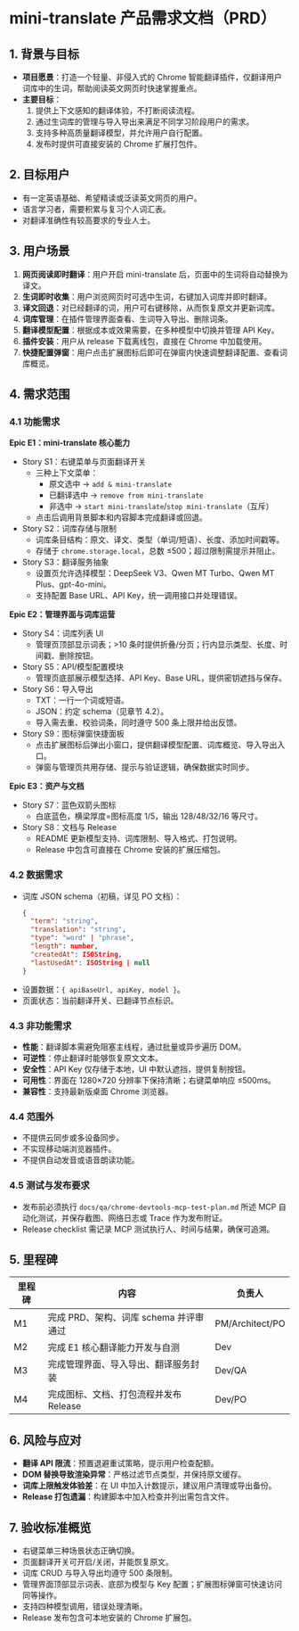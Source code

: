 # mini-translate 产品需求文档（PRD）

## 1. 背景与目标
- **项目愿景**：打造一个轻量、非侵入式的 Chrome 智能翻译插件，仅翻译用户词库中的生词，帮助阅读英文网页时快速掌握重点。
- **主要目标**：
  1. 提供上下文感知的翻译体验，不打断阅读流程。
  2. 通过生词库的管理与导入导出来满足不同学习阶段用户的需求。
  3. 支持多种高质量翻译模型，并允许用户自行配置。
  4. 发布时提供可直接安装的 Chrome 扩展打包件。

## 2. 目标用户
- 有一定英语基础、希望精读或泛读英文网页的用户。
- 语言学习者，需要积累与复习个人词汇表。
- 对翻译准确性有较高要求的专业人士。

## 3. 用户场景
1. **网页阅读即时翻译**：用户开启 mini-translate 后，页面中的生词将自动替换为译文。
2. **生词即时收集**：用户浏览网页时可选中生词，右键加入词库并即时翻译。
3. **译文回退**：对已经翻译的词，用户可右键移除，从而恢复原文并更新词库。
4. **词库管理**：在插件管理界面查看、生词导入导出、删除词条。
5. **翻译模型配置**：根据成本或效果需要，在多种模型中切换并管理 API Key。
6. **插件安装**：用户从 release 下载离线包，直接在 Chrome 中加载使用。
7. **快捷配置弹窗**：用户点击扩展图标后即可在弹窗内快速调整翻译配置、查看词库概览。

## 4. 需求范围
### 4.1 功能需求
**Epic E1：mini-translate 核心能力**
- Story S1：右键菜单与页面翻译开关
  - 三种上下文菜单：
    - 原文选中 → `add & mini-translate`
    - 已翻译选中 → `remove from mini-translate`
    - 非选中 → `start mini-translate`/`stop mini-translate`（互斥）
  - 点击后调用背景脚本和内容脚本完成翻译或回退。
- Story S2：词库存储与限制
  - 词库条目结构：原文、译文、类型（单词/短语）、长度、添加时间戳等。
  - 存储于 `chrome.storage.local`，总数 ≤500；超过限制需提示并阻止。
- Story S3：翻译服务抽象
  - 设置页允许选择模型：DeepSeek V3、Qwen MT Turbo、Qwen MT Plus、gpt-4o-mini。
  - 支持配置 Base URL、API Key，统一调用接口并处理错误。

**Epic E2：管理界面与词库运营**
- Story S4：词库列表 UI
  - 管理页顶部显示词表；>10 条时提供折叠/分页；行内显示类型、长度、时间戳、删除按钮。
- Story S5：API/模型配置模块
  - 管理页底部展示模型选择、API Key、Base URL，提供密钥遮挡与保存。
- Story S6：导入导出
  - TXT：一行一个词或短语。
  - JSON：约定 schema（见章节 4.2）。
  - 导入需去重、校验词条，同时遵守 500 条上限并给出反馈。
- Story S9：图标弹窗快捷面板
  - 点击扩展图标后弹出小窗口，提供翻译模型配置、词库概览、导入导出入口。
  - 弹窗与管理页共用存储、提示与验证逻辑，确保数据实时同步。

**Epic E3：资产与文档**
- Story S7：蓝色双箭头图标
  - 白底蓝色，横梁厚度=图标高度 1/5，输出 128/48/32/16 等尺寸。
- Story S8：文档与 Release
  - README 更新模型支持、词库限制、导入格式、打包说明。
  - Release 中包含可直接在 Chrome 安装的扩展压缩包。

### 4.2 数据需求
- 词库 JSON schema（初稿，详见 PO 文档）：
  ```json
  {
    "term": "string",
    "translation": "string",
    "type": "word" | "phrase",
    "length": number,
    "createdAt": ISOString,
    "lastUsedAt": ISOString | null
  }
  ```
- 设置数据：`{ apiBaseUrl, apiKey, model }`。
- 页面状态：当前翻译开关、已翻译节点标识。

### 4.3 非功能需求
- **性能**：翻译脚本需避免阻塞主线程，通过批量或异步遍历 DOM。
- **可逆性**：停止翻译时能够恢复原文文本。
- **安全性**：API Key 仅存储于本地，UI 中默认遮挡，提供复制按钮。
- **可用性**：界面在 1280×720 分辨率下保持清晰；右键菜单响应 ≤500ms。
- **兼容性**：支持最新版桌面 Chrome 浏览器。

### 4.4 范围外
- 不提供云同步或多设备同步。
- 不实现移动端浏览器插件。
- 不提供自动发音或语音朗读功能。

### 4.5 测试与发布要求
- 发布前必须执行 `docs/qa/chrome-devtools-mcp-test-plan.md` 所述 MCP 自动化测试，并保存截图、网络日志或 Trace 作为发布附证。
- Release checklist 需记录 MCP 测试执行人、时间与结果，确保可追溯。

## 5. 里程碑
| 里程碑 | 内容 | 负责人 |
| --- | --- | --- |
| M1 | 完成 PRD、架构、词库 schema 并评审通过 | PM/Architect/PO |
| M2 | 完成 E1 核心翻译能力开发与自测 | Dev |
| M3 | 完成管理界面、导入导出、翻译服务封装 | Dev/QA |
| M4 | 完成图标、文档、打包流程并发布 Release | Dev/PO |

## 6. 风险与应对
- **翻译 API 限流**：预置退避重试策略，提示用户检查配额。
- **DOM 替换导致渲染异常**：严格过滤节点类型，并保持原文缓存。
- **词库上限触发体验差**：在 UI 中加入计数提示，建议用户清理或导出备份。
- **Release 打包遗漏**：构建脚本中加入检查并列出需包含文件。

## 7. 验收标准概览
- 右键菜单三种场景状态正确切换。
- 页面翻译开关可开启/关闭，并能恢复原文。
- 词库 CRUD 与导入导出均遵守 500 条限制。
- 管理界面顶部显示词表、底部为模型与 Key 配置；扩展图标弹窗可快速访问同等操作。
- 支持四种模型调用，错误处理清晰。
- Release 发布包含可本地安装的 Chrome 扩展包。
